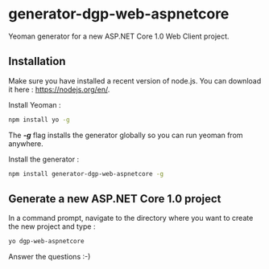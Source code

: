 # generator-dgp-web-aspnetcore

Yeoman generator for a new ASP.NET Core 1.0 Web Client project.

## Installation

Make sure you have installed a recent version of node.js. You can download it here : https://nodejs.org/en/. 

Install Yeoman :

``` bash
npm install yo -g
``` 

The _**-g**_ flag installs the generator globally so you can run yeoman from anywhere.

Install the generator :

``` bash
npm install generator-dgp-web-aspnetcore -g
```

## Generate a new ASP.NET Core 1.0 project

In a command prompt, navigate to the directory where you want to create the new project and type :

``` bash
yo dgp-web-aspnetcore
```

Answer the questions :-)
